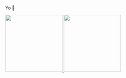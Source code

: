 Yo 🤙 

<p align="left">
<a href="https://github.com/gilangadhan">
  <img height="180em" src="https://github-readme-stats-eight-theta.vercel.app/api?username=AlfianMusthofa&show_icons=true&theme=algolia&include_all_commits=true&count_private=true"/>
  <img height="180em" src="https://github-readme-stats-eight-theta.vercel.app/api/top-langs/?username=AlfianMusthofa&layout=compact&langs_count=8&theme=algolia"/>
</a>
</p>
